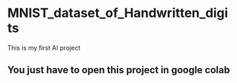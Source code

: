 # MNIST_dataset_of_Handwritten_digits
This is my first AI project
<h2> You just have to open this project in google colab</h2>
